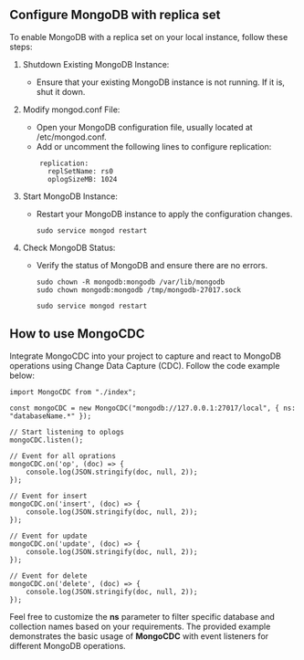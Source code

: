 ## Configure MongoDB with replica set

To enable MongoDB with a replica set on your local instance, follow these steps:

1. Shutdown Existing MongoDB Instance:
    * Ensure that your existing MongoDB instance is not running. If it is, shut it down.

2. Modify mongod.conf File:
    * Open your MongoDB configuration file, usually located at /etc/mongod.conf.
    * Add or uncomment the following lines to configure replication:
    ```
        replication:
          replSetName: rs0
          oplogSizeMB: 1024
    ```

3. Start MongoDB Instance:
   * Restart your MongoDB instance to apply the configuration changes.

      ```sudo service mongod restart```

4. Check MongoDB Status:
   * Verify the status of MongoDB and ensure there are no errors.
        ```
        sudo chown -R mongodb:mongodb /var/lib/mongodb
        sudo chown mongodb:mongodb /tmp/mongodb-27017.sock

        sudo service mongod restart
        ```
        
## How to use MongoCDC

Integrate MongoCDC into your project to capture and react to MongoDB operations using Change Data Capture (CDC). Follow the code example below:

```
import MongoCDC from "./index";

const mongoCDC = new MongoCDC("mongodb://127.0.0.1:27017/local", { ns: "databaseName.*" });

// Start listening to oplogs
mongoCDC.listen();

// Event for all oprations
mongoCDC.on('op', (doc) => {
    console.log(JSON.stringify(doc, null, 2));
});

// Event for insert
mongoCDC.on('insert', (doc) => {
    console.log(JSON.stringify(doc, null, 2));
});

// Event for update
mongoCDC.on('update', (doc) => {
    console.log(JSON.stringify(doc, null, 2));
});

// Event for delete
mongoCDC.on('delete', (doc) => {
    console.log(JSON.stringify(doc, null, 2));
});

```

Feel free to customize the **ns** parameter to filter specific database and collection names based on your requirements. The provided example demonstrates the basic usage of **MongoCDC** with event listeners for different MongoDB operations.